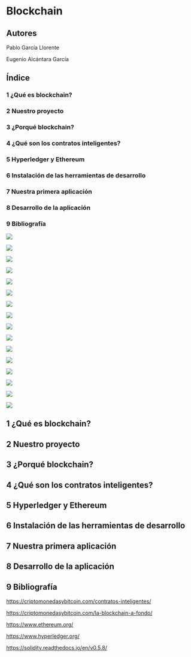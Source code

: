 # Blockchain

## Autores

  Pablo García Llorente
  
  Eugenio Alcántara García
  

## Índice

  ###   1 ¿Qué es blockchain?
  
  ###   2 Nuestro proyecto
  
  ###   3 ¿Porqué blockchain?
  
  ###   4 ¿Qué son los contratos inteligentes?
  
  ###   5 Hyperledger y Ethereum
  
  ###   6 Instalación de las herramientas de desarrollo
  
  ###   7 Nuestra primera aplicación
  
  ###   8 Desarrollo de la aplicación
  
  ###   9 Bibliografía
  
![](./elecciones/imagenes/CompilarContratoV2.png)

![](./elecciones/imagenes/CompilarContratosV1.png)

![](./elecciones/imagenes/EjecucionContratoV2.png)

![](./elecciones/imagenes/GanacheCuentas1.png)

![](./elecciones/imagenes/TestV2.png)

![](./elecciones/imagenes/TestV2Fallo.png)

![](./elecciones/imagenes/TruffleConsoleV1.png)

![](./elecciones/imagenes/contratoV1.png)

![](./elecciones/imagenes/contratoV2.png)

![](./elecciones/imagenes/jsV1.png)

![](./elecciones/imagenes/contrato.png)

![](./elecciones/imagenes/contrato.png)

![](./elecciones/imagenes/contrato.png)

![](./elecciones/imagenes/contrato.png)

![](./elecciones/imagenes/contrato.png)

![](./elecciones/imagenes/contrato.png)
  
##   1 ¿Qué es blockchain?
  
##   2 Nuestro proyecto
 
##   3 ¿Porqué blockchain?
  
##   4 ¿Qué son los contratos inteligentes?
  
##   5 Hyperledger y Ethereum
  
##   6 Instalación de las herramientas de desarrollo
  
##   7 Nuestra primera aplicación
  
##   8 Desarrollo de la aplicación

## 9 Bibliografía

https://criptomonedasybitcoin.com/contratos-inteligentes/

https://criptomonedasybitcoin.com/la-blockchain-a-fondo/

https://www.ethereum.org/

https://www.hyperledger.org/

https://solidity.readthedocs.io/en/v0.5.8/


